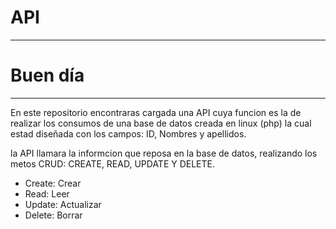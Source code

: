 # API 
______________________________________________________________________________
# Buen día
______________________________________________________________________________

En este repositorio encontraras cargada una API cuya funcion es la de realizar los consumos 
de una base de datos creada en linux (php) la cual estad diseñada con los campos:
ID, Nombres y apellidos. 

la API llamara la informcion que reposa en la base de datos, realizando los metos CRUD: CREATE, READ, UPDATE Y DELETE. 

- Create: Crear
- Read: Leer
- Update: Actualizar 
- Delete: Borrar
